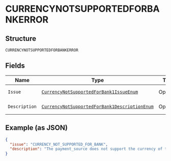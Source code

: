 
# CURRENCYNOTSUPPORTEDFORBANKERROR

## Structure

`CURRENCYNOTSUPPORTEDFORBANKERROR`

## Fields

| Name | Type | Tags | Description | Getter | Setter |
|  --- | --- | --- | --- | --- | --- |
| `Issue` | [`CurrencyNotSupportedForBank1IssueEnum`](../../doc/models/currency-not-supported-for-bank-1-issue-enum.md) | Optional | - | CurrencyNotSupportedForBank1IssueEnum getIssue() | setIssue(CurrencyNotSupportedForBank1IssueEnum issue) |
| `Description` | [`CurrencyNotSupportedForBank1DescriptionEnum`](../../doc/models/currency-not-supported-for-bank-1-description-enum.md) | Optional | - | CurrencyNotSupportedForBank1DescriptionEnum getDescription() | setDescription(CurrencyNotSupportedForBank1DescriptionEnum description) |

## Example (as JSON)

```json
{
  "issue": "CURRENCY_NOT_SUPPORTED_FOR_BANK",
  "description": "The payment_source does not support the currency of the Order. For ACH debit, only USD is supported and for SEPA debit, only EUR is supported."
}
```

